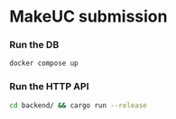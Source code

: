 # MakeUC submission

### Run the DB
```sh
docker compose up
```
### Run the HTTP API
```sh
cd backend/ && cargo run --release
```